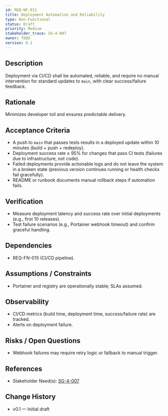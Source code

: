 ```yaml
---
id: REQ-NF-011
title: Deployment Automation and Reliability
type: Non-Functional
status: Draft
priority: Medium
stakeholder_trace: SG-4-007
owner: TODO
version: 0.1
---
```


## Description
Deployment via CI/CD shall be automated, reliable, and require no manual intervention for standard updates to `main`, with clear success/failure feedback.

## Rationale
Minimizes developer toil and ensures predictable delivery.

## Acceptance Criteria
- A push to `main` that passes tests results in a deployed update within 10 minutes (build + push + redeploy).
- Deployment success rate ≥ 95% for changes that pass CI tests (failures due to infrastructure, not code).
- Failed deployments provide actionable logs and do not leave the system in a broken state (previous version continues running or health checks fail gracefully).
- README or runbook documents manual rollback steps if automation fails.

## Verification
- Measure deployment latency and success rate over initial deployments (e.g., first 10 releases).
- Test failure scenarios (e.g., Portainer webhook timeout) and confirm graceful handling.

## Dependencies
- REQ-FN-015 (CI/CD pipeline).

## Assumptions / Constraints
- Portainer and registry are operationally stable; SLAs assumed.

## Observability
- CI/CD metrics (build time, deployment time, success/failure rate) are tracked.
- Alerts on deployment failure.

## Risks / Open Questions
- Webhook failures may require retry logic or fallback to manual trigger.

## References
- Stakeholder Need(s): [SG-4-007](../strs-needs/SG-4-007.md)

## Change History
- v0.1 — Initial draft

